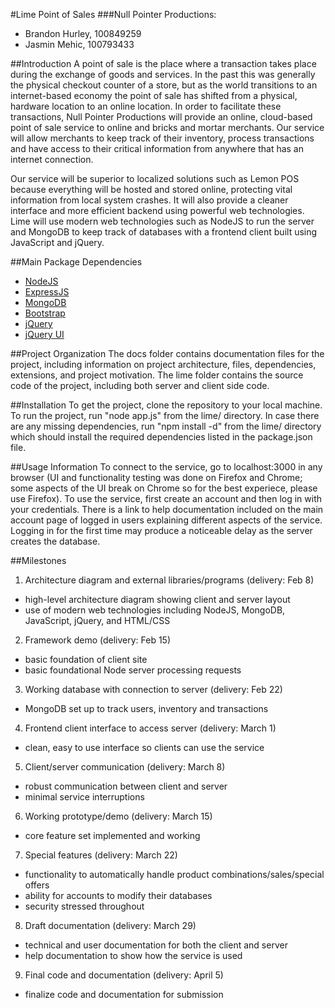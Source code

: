 #Lime Point of Sales
###Null Pointer Productions:
* Brandon Hurley, 100849259
* Jasmin Mehic, 100793433

##Introduction
A point of sale is the place where a transaction takes place during the exchange of goods and services.  In the past this was generally the physical checkout counter of a store, but as the world transitions to an internet-based economy the point of sale has shifted from a physical, hardware location to an online location.  In order to facilitate these transactions, Null Pointer Productions will provide an online, cloud-based point of sale service to online and bricks and mortar merchants.  Our service will allow merchants to keep track of their inventory, process transactions and have access to their critical information from anywhere that has an internet connection.

Our service will be superior to localized solutions such as Lemon POS because everything will be hosted and stored online, protecting vital information from local system crashes.  It will also provide a cleaner interface and more efficient backend using powerful web technologies.  Lime will use modern web technologies such as NodeJS to run the server and MongoDB to keep track of databases with a frontend client built using JavaScript and jQuery.

##Main Package Dependencies
* [NodeJS](http://nodejs.org)
* [ExpressJS](http://expressjs.com)
* [MongoDB](http://mongodb.org)
* [Bootstrap](http://twitter.github.io/bootstrap/)
* [jQuery](http://jquery.com)
* [jQuery UI](http://jqueryui.com)

##Project Organization
The docs folder contains documentation files for the project, including information on project architecture, files, dependencies, extensions, and project motivation. The lime folder contains the source code of the project, including both server and client side code.

##Installation
To get the project, clone the repository to your local machine. To run the project, run "node app.js" from the lime/ directory. In case there are any missing dependencies, run "npm install -d" from the lime/ directory which should install the required dependencies listed in the package.json file.

##Usage Information
To connect to the service, go to localhost:3000 in any browser (UI and functionality testing was done on Firefox and Chrome; some aspects of the UI break on Chrome so for the best experiece, please use Firefox).
To use the service, first create an account and then log in with your credentials. There is a link to help documentation included on the main account page of logged in users explaining different aspects of the service. Logging in for the first time may produce a noticeable delay as the server creates the database.

##Milestones

1. Architecture diagram and external libraries/programs (delivery: Feb 8)
  * high-level architecture diagram showing client and server layout
  * use of modern web technologies including NodeJS, MongoDB, JavaScript, jQuery, and HTML/CSS
2. Framework demo (delivery: Feb 15)
  * basic foundation of client site
  * basic foundational Node server processing requests
3. Working database with connection to server (delivery: Feb 22)
  * MongoDB set up to track users, inventory and transactions
4. Frontend client interface to access server (delivery: March 1)
  * clean, easy to use interface so clients can use the service
5. Client/server communication (delivery: March 8)
  * robust communication between client and server
  * minimal service interruptions
6. Working prototype/demo (delivery: March 15)
  * core feature set implemented and working
7. Special features (delivery: March 22)
  * functionality to automatically handle product combinations/sales/special offers
  * ability for accounts to modify their databases
  * security stressed throughout
8. Draft documentation (delivery: March 29)
  * technical and user documentation for both the client and server
  * help documentation to show how the service is used
9. Final code and documentation (delivery: April 5)
  * finalize code and documentation for submission
